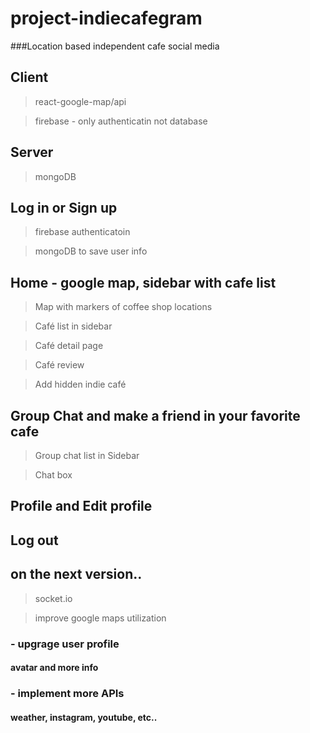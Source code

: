 # project-indiecafegram

###Location based independent cafe social media

## Client

> react-google-map/api

> firebase - only authenticatin not database

## Server

> mongoDB

## Log in or Sign up

> firebase authenticatoin

> mongoDB to save user info

## Home - google map, sidebar with cafe list

> Map with markers of coffee shop locations

> Café list in sidebar

> Café detail page

> Café review

> Add hidden indie café

## Group Chat and make a friend in your favorite cafe

> Group chat list in Sidebar

> Chat box

## Profile and Edit profile

## Log out

## on the next version..

> socket.io

> improve google maps utilization

### - upgrage user profile

#### avatar and more info

### - implement more APIs

#### weather, instagram, youtube, etc..
